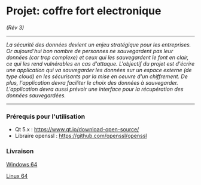 
# Projet: coffre fort electronique 

*(Rév 3)*

---

*La sécurité des données devient un enjeu stratégique pour les entreprises. Or aujourd'hui bon nombre de personnes ne sauvegardent pas leur données (car trop complexe) et ceux qui les sauvegardent le font en clair, ce qui les rend vulnérables en cas d'attaque. L'objectif du projet est d'écrire une application qui va sauvegarder les données sur un espace externe (de type cloud) en les sécurisants par la mise en oeuvre d'un chiffrement. De plus, l'application devra faciliter le choix des données à sauvegarder. L'application devra aussi prévoir une interface pour la récupération des données sauvegardées.*

---

### Prérequis pour l'utilisation

- Qt 5.x : https://www.qt.io/download-open-source/
- Libraire openssl : https://github.com/openssl/openssl


### Livraison

[Windows 64](https://www.dropbox.com/s/xypw9ad7nwhszyn/VerrouYeah%20-%20win64.zip?dl=0)

[Linux 64](https://www.dropbox.com/s/59gjviizab1b7bv/VerrouYeah%20-%20linux64.zip?dl=0)
